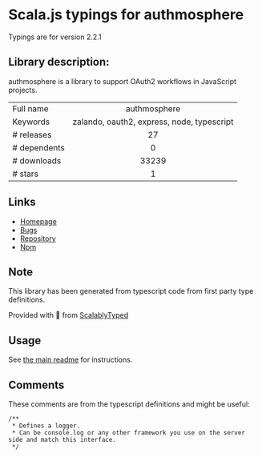 
# Scala.js typings for authmosphere

Typings are for version 2.2.1

## Library description:
authmosphere is a library to support OAuth2 workflows in JavaScript projects.

|                    |                 |
| ------------------ | :-------------: |
| Full name          | authmosphere |
| Keywords           | zalando, oauth2, express, node, typescript |
| # releases         | 27 |
| # dependents       | 0 |
| # downloads        | 33239 |
| # stars            | 1 |

## Links
- [Homepage](https://github.com/zalando-incubator/authmosphere#readme)
- [Bugs](https://github.com/zalando-incubator/authmosphere/issues)
- [Repository](https://github.com/zalando-incubator/authmosphere)
- [Npm](https://www.npmjs.com/package/authmosphere)
    


## Note
This library has been generated from typescript code from first party type definitions.

Provided with :purple_heart: from [ScalablyTyped](https://github.com/oyvindberg/ScalablyTyped)

## Usage
See [the main readme](../../readme.md) for instructions.

## Comments

These comments are from the typescript definitions and might be useful:
```
/**
 * Defines a logger.
 * Can be console.log or any other framework you use on the server side and match this interface.
 */

```

